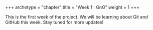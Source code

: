 +++
archetype = "chapter"
title = "Week 1 : GnG"
weight = 1
+++

This is the first week of the project. We will be learning about Git and GitHub this week. Stay tuned for more updates!